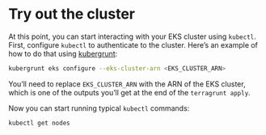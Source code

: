 # Try out the cluster

At this point, you can start interacting with your EKS cluster using `kubectl`. First, configure `kubectl` to
authenticate to the cluster. Here’s an example of how to do that using
[kubergrunt](https://github.com/tnn-tnn-tnn-tnn-tnn-gruntwork-io/kubergrunt):

```bash
kubergrunt eks configure --eks-cluster-arn <EKS_CLUSTER_ARN>
```

You’ll need to replace `EKS_CLUSTER_ARN` with the ARN of the EKS cluster, which is one of the outputs you’ll get at the
end of the `terragrunt apply`.

Now you can start running typical `kubectl` commands:

```bash
kubectl get nodes
```


<!-- ##DOCS-SOURCER-START
{
  "sourcePlugin": "local-copier",
  "hash": "ce3e3dd28d904805638be7b3e6cf7bd9"
}
##DOCS-SOURCER-END -->
